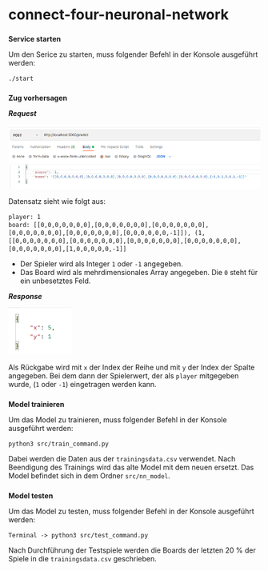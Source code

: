 # connect-four-neuronal-network
###

**Service starten**

Um den Serice zu starten, muss folgender Befehl in der Konsole ausgeführt werden:

    ./start 
###
**Zug vorhersagen**

***Request***

![img.png](doc/predict_post.png)

Datensatz sieht wie folgt aus:
    
    player: 1
    board: [[0,0,0,0,0,0,0],[0,0,0,0,0,0,0],[0,0,0,0,0,0,0],[0,0,0,0,0,0,0],[0,0,0,0,0,0,0],[0,0,0,0,0,0,-1]]), (1,[[0,0,0,0,0,0,0],[0,0,0,0,0,0,0],[0,0,0,0,0,0,0],[0,0,0,0,0,0,0],[0,0,0,0,0,0,0],[1,0,0,0,0,0,-1]]

- Der Spieler wird als Integer `1` oder `-1` angegeben.
- Das Board wird als mehrdimensionales Array angegeben. Die `0` steht für ein unbesetztes Feld.

***Response***

![img.png](doc/response.png)

Als Rückgabe wird mit `x` der Index der Reihe und mit `y` der Index der Spalte angegeben. 
Bei dem dann der Spielerwert, der als `player` mitgegeben wurde, (`1` oder `-1`) eingetragen werden kann.

###
**Model trainieren**

Um das Model zu trainieren, muss folgender Befehl in der Konsole ausgeführt werden:

    python3 src/train_command.py

Dabei werden die Daten aus der `trainingsdata.csv` verwendet. Nach Beendigung des Trainings wird das 
alte Model mit dem neuen ersetzt. Das Model befindet sich in dem Ordner `src/nn_model`.

###
**Model testen** 

Um das Model zu testen, muss folgender Befehl in der Konsole ausgeführt werden:

    Terminal -> python3 src/test_command.py

Nach Durchführung der Testspiele werden die Boards der letzten 20 % der Spiele in die `trainingsdata.csv` geschrieben.

